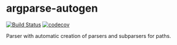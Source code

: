 # argparse-autogen

[![Build Status](https://travis-ci.org/sashgorokhov/argparse-autogen.svg?branch=master)](https://travis-ci.org/sashgorokhov/argparse-autogen) [![codecov](https://codecov.io/gh/sashgorokhov/argparse-autogen/branch/master/graph/badge.svg)](https://codecov.io/gh/sashgorokhov/argparse-autogen)

Parser with automatic creation of parsers and subparsers for paths.
